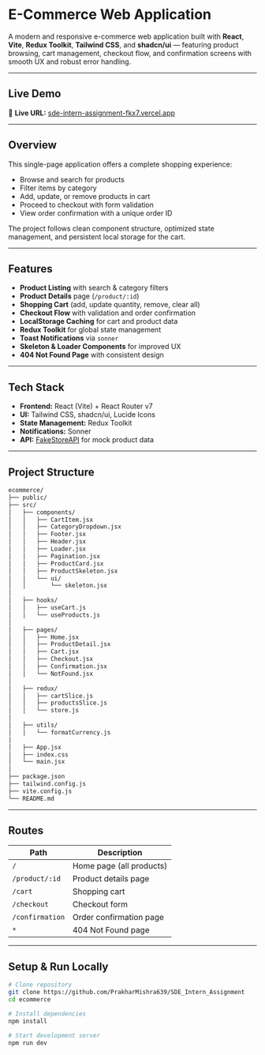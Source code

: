 # E-Commerce Web Application

A modern and responsive e-commerce web application built with **React**, **Vite**, **Redux Toolkit**, **Tailwind CSS**, and **shadcn/ui** — featuring product browsing, cart management, checkout flow, and confirmation screens with smooth UX and robust error handling.

---

## Live Demo

🔗 **Live URL:** [sde-intern-assignment-fkx7.vercel.app](sde-intern-assignment-fkx7.vercel.app)

---

## Overview

This single-page application offers a complete shopping experience:

- Browse and search for products
- Filter items by category
- Add, update, or remove products in cart
- Proceed to checkout with form validation
- View order confirmation with a unique order ID

The project follows clean component structure, optimized state management, and persistent local storage for the cart.

---

## Features

- **Product Listing** with search & category filters
- **Product Details** page (`/product/:id`)
- **Shopping Cart** (add, update quantity, remove, clear all)
- **Checkout Flow** with validation and order confirmation
- **LocalStorage Caching** for cart and product data
- **Redux Toolkit** for global state management
- **Toast Notifications** via `sonner`
- **Skeleton & Loader Components** for improved UX
- **404 Not Found Page** with consistent design

---

## Tech Stack

- **Frontend:** React (Vite) + React Router v7
- **UI:** Tailwind CSS, shadcn/ui, Lucide Icons
- **State Management:** Redux Toolkit
- **Notifications:** Sonner
- **API:** [FakeStoreAPI](https://fakestoreapi.com) for mock product data

---

## Project Structure

```bash
ecommerce/
├── public/
├── src/
│   ├── components/
│   │   ├── CartItem.jsx
│   │   ├── CategoryDropdown.jsx
│   │   ├── Footer.jsx
│   │   ├── Header.jsx
│   │   ├── Loader.jsx
│   │   ├── Pagination.jsx
│   │   ├── ProductCard.jsx
│   │   ├── ProductSkeleton.jsx
│   │   └── ui/
│   │       └── skeleton.jsx
│
│   ├── hooks/
│   │   ├── useCart.js
│   │   └── useProducts.js
│
│   ├── pages/
│   │   ├── Home.jsx
│   │   ├── ProductDetail.jsx
│   │   ├── Cart.jsx
│   │   ├── Checkout.jsx
│   │   ├── Confirmation.jsx
│   │   └── NotFound.jsx
│
│   ├── redux/
│   │   ├── cartSlice.js
│   │   ├── productsSlice.js
│   │   └── store.js
│
│   ├── utils/
│   │   └── formatCurrency.js
│
│   ├── App.jsx
│   ├── index.css
│   └── main.jsx
│
├── package.json
├── tailwind.config.js
├── vite.config.js
└── README.md
```

---

## Routes

| Path            | Description              |
| --------------- | ------------------------ |
| `/`             | Home page (all products) |
| `/product/:id`  | Product details page     |
| `/cart`         | Shopping cart            |
| `/checkout`     | Checkout form            |
| `/confirmation` | Order confirmation page  |
| `*`             | 404 Not Found page       |

---

## Setup & Run Locally

```bash
# Clone repository
git clone https://github.com/PrakharMishra639/SDE_Intern_Assignment
cd ecommerce

# Install dependencies
npm install

# Start development server
npm run dev
```
